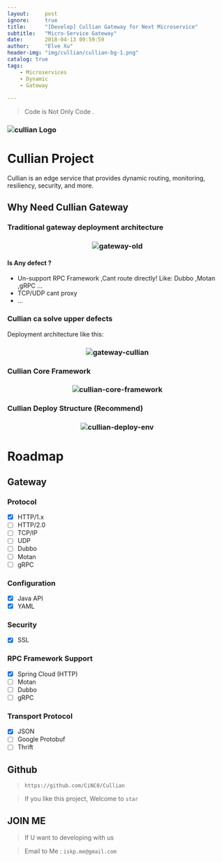 ```yaml
---
layout:     post
ignore:     true
title:      "[Develop] Cullian Gateway for Next Microservice"
subtitle:   "Micro-Service Gateway"
date:       2018-04-13 09:59:59
author:     "Elve Xu"
header-img: "img/cullian/cullian-bg-1.png"
catalog: true
tags:
    - Microservices
    - Dynamic
    - Gateway
    
---
```


> Code is Not Only Code .

<h3 align="left">
  <img src="{{ "/img/cullian/cullian-icon.png" | prepend: site.baseurl }}" alt="cullian Logo" />
</h3>

# Cullian Project

Cullian is an edge service that provides dynamic routing, monitoring, resiliency, security, and more.

## Why Need Cullian Gateway

### Traditional gateway deployment architecture

<h3 align="center">
  <img src="{{ "/img/cullian/gateway-old.png" | prepend: site.baseurl }}" alt="gateway-old" />
</h3>

#### Is Any defect ?

- Un-support RPC Framework ,Cant route directly! Like: Dubbo ,Motan ,gRPC ...
- TCP/UDP cant proxy
- ...

### Cullian ca solve upper defects

Deployment architecture like this:

<h3 align="center">
  <img src="{{ "/img/cullian/gateway-cullian.png" | prepend: site.baseurl }}" alt="gateway-cullian" />
</h3>

### Cullian Core Framework

<h3 align="center">
  <img src="{{ "/img/cullian/cullian-core-framework.png" | prepend: site.baseurl }}" alt="cullian-core-framework" />
</h3>

### Cullian Deploy Structure (Recommend) 

<h3 align="center">
  <img src="{{ "/img/cullian/cullian-deploy-env.png" | prepend: site.baseurl }}" alt="cullian-deploy-env" />
</h3>


# Roadmap
## Gateway

### Protocol
 
- [x] HTTP/1.x
- [ ] HTTP/2.0
- [ ] TCP/IP
- [ ] UDP
- [ ] Dubbo
- [ ] Motan
- [ ] gRPC

### Configuration
- [x] Java API
- [x] YAML

### Security

- [x] SSL

### RPC Framework Support

- [x] Spring Cloud (HTTP)
- [ ] Motan
- [ ] Dubbo
- [ ] gRPC

### Transport Protocol

- [x] JSON
- [ ] Google Protobuf
- [ ] Thrift

## Github

> `https://github.com/CiNC0/Cullian`

> If you like this project, Welcome to `star`

## JOIN ME

> If U want to developing with us

> Email to Me : `iskp.me@gmail.com`
